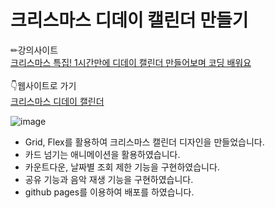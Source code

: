 # 크리스마스 디데이 캘린더 만들기

✏강의사이트<br>
[크리스마스 특집! 1시간만에 디데이 캘린더 만들어보며 코딩 배워요](https://spartacodingclub.kr/online/special/advent-calendar)
<br><br>
👇웹사이트로 가기<br>
[크리스마스 디데이 캘린더](https://mic050r.github.io/SCC-Advent-Calendar/)

![image](https://github.com/mic050r/SCC-Advent-Calendar/assets/103114387/ce1e4cfd-2587-405f-b196-87595739fb68)

- Grid, Flex를 활용하여 크리스마스 캘린더 디자인을 만들었습니다.
- 카드 넘기는 애니메이션을 활용하였습니다.
- 카운트다운, 날짜별 조회 제한 기능을 구현하였습니다.
- 공유 기능과 음악 재생 기능을 구현하였습니다.
- github pages를 이용하여 배포를 하였습니다.
